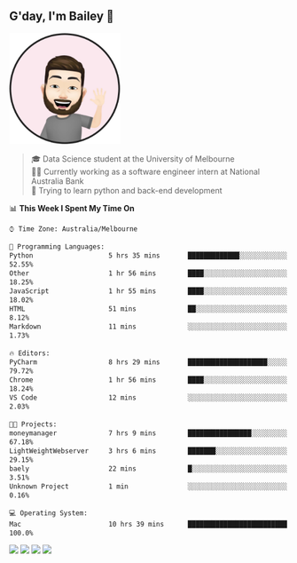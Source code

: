 ## G'day, I'm Bailey 👋

<img src="https://raw.githubusercontent.com/baely/baely/master/image.png" width="200px">

> 🎓 Data Science student at the University of Melbourne <br>
> 👨‍💻 Currently working as a software engineer intern  at National Australia Bank <br>
> 🌱 Trying to learn python and back-end development

<!--START_SECTION:waka-->
📊 **This Week I Spent My Time On** 

```text
⌚︎ Time Zone: Australia/Melbourne

💬 Programming Languages: 
Python                   5 hrs 35 mins       █████████████░░░░░░░░░░░░   52.55% 
Other                    1 hr 56 mins        ████░░░░░░░░░░░░░░░░░░░░░   18.25% 
JavaScript               1 hr 55 mins        ████░░░░░░░░░░░░░░░░░░░░░   18.02% 
HTML                     51 mins             ██░░░░░░░░░░░░░░░░░░░░░░░   8.12% 
Markdown                 11 mins             ░░░░░░░░░░░░░░░░░░░░░░░░░   1.73%

🔥 Editors: 
PyCharm                  8 hrs 29 mins       ████████████████████░░░░░   79.72% 
Chrome                   1 hr 56 mins        ████░░░░░░░░░░░░░░░░░░░░░   18.24% 
VS Code                  12 mins             ░░░░░░░░░░░░░░░░░░░░░░░░░   2.03%

🐱‍💻 Projects: 
moneymanager             7 hrs 9 mins        ████████████████░░░░░░░░░   67.18% 
LightWeightWebserver     3 hrs 6 mins        ███████░░░░░░░░░░░░░░░░░░   29.15% 
baely                    22 mins             █░░░░░░░░░░░░░░░░░░░░░░░░   3.51% 
Unknown Project          1 min               ░░░░░░░░░░░░░░░░░░░░░░░░░   0.16%

💻 Operating System: 
Mac                      10 hrs 39 mins      █████████████████████████   100.0%

```


<!--END_SECTION:waka-->

[<img height="40px" src="https://img.icons8.com/ios-filled/2x/linkedin.png">](https://linkedin.com/in/baileybutler1)
[<img height="40px" src="https://img.icons8.com/ios-filled/2x/github.png">](https://github.com/baely)
[<img height="40px" src="https://img.icons8.com/ios-filled/2x/salesforce.png">](https://trailblazer.me/id/baileybutler)
[<img height="40px" src="https://img.icons8.com/ios-filled/2x/instagram.png">](https://instagram.com/bae1y)
